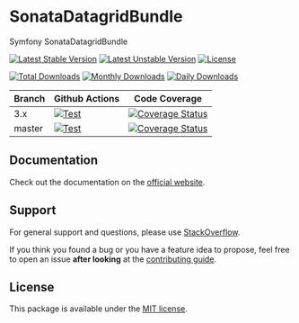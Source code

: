 <!--
DO NOT EDIT THIS FILE!

It's auto-generated by sonata-project/dev-kit package.
-->

# SonataDatagridBundle

Symfony SonataDatagridBundle

[![Latest Stable Version](https://poser.pugx.org/sonata-project/datagrid-bundle/v/stable)](https://packagist.org/packages/sonata-project/datagrid-bundle)
[![Latest Unstable Version](https://poser.pugx.org/sonata-project/datagrid-bundle/v/unstable)](https://packagist.org/packages/sonata-project/datagrid-bundle)
[![License](https://poser.pugx.org/sonata-project/datagrid-bundle/license)](https://packagist.org/packages/sonata-project/datagrid-bundle)

[![Total Downloads](https://poser.pugx.org/sonata-project/datagrid-bundle/downloads)](https://packagist.org/packages/sonata-project/datagrid-bundle)
[![Monthly Downloads](https://poser.pugx.org/sonata-project/datagrid-bundle/d/monthly)](https://packagist.org/packages/sonata-project/datagrid-bundle)
[![Daily Downloads](https://poser.pugx.org/sonata-project/datagrid-bundle/d/daily)](https://packagist.org/packages/sonata-project/datagrid-bundle)

Branch | Github Actions | Code Coverage |
------ | -------------- | ------------- |
3.x    | [![Test][test_stable_badge]][test_stable_link]     | [![Coverage Status][coverage_stable_badge]][coverage_stable_link]     |
master  | [![Test][test_unstable_badge]][test_unstable_link] | [![Coverage Status][coverage_unstable_badge]][coverage_unstable_link] |

## Documentation

Check out the documentation on the [official website](https://sonata-project.org/bundles/datagrid).

## Support

For general support and questions, please use [StackOverflow](http://stackoverflow.com/questions/tagged/sonata).

If you think you found a bug or you have a feature idea to propose, feel free to open an issue
**after looking** at the [contributing guide](CONTRIBUTING.md).

## License

This package is available under the [MIT license](LICENSE).

[test_stable_badge]: https://github.com/sonata-project/SonataDatagridBundle/workflows/Test/badge.svg?branch=3.x
[test_stable_link]: https://github.com/sonata-project/SonataDatagridBundle/actions?query=workflow:test+branch:3.x
[test_unstable_badge]: https://github.com/sonata-project/SonataDatagridBundle/workflows/Test/badge.svg?branch=master
[test_unstable_link]: https://github.com/sonata-project/SonataDatagridBundle/actions?query=workflow:test+branch:master

[coverage_stable_badge]: https://codecov.io/gh/sonata-project/SonataDatagridBundle/branch/3.x/graph/badge.svg
[coverage_stable_link]: https://codecov.io/gh/sonata-project/SonataDatagridBundle/branch/3.x
[coverage_unstable_badge]: https://codecov.io/gh/sonata-project/SonataDatagridBundle/branch/master/graph/badge.svg
[coverage_unstable_link]: https://codecov.io/gh/sonata-project/SonataDatagridBundle/branch/master
